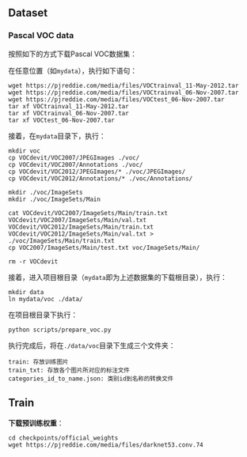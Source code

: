 ## Dataset
### Pascal VOC data
按照如下的方式下载Pascal VOC数据集：

在任意位置（如`mydata`），执行如下语句：
```shell script
wget https://pjreddie.com/media/files/VOCtrainval_11-May-2012.tar
wget https://pjreddie.com/media/files/VOCtrainval_06-Nov-2007.tar
wget https://pjreddie.com/media/files/VOCtest_06-Nov-2007.tar
tar xf VOCtrainval_11-May-2012.tar
tar xf VOCtrainval_06-Nov-2007.tar
tar xf VOCtest_06-Nov-2007.tar
```
接着，在`mydata`目录下，执行：
```shell script
mkdir voc
cp VOCdevit/VOC2007/JPEGImages ./voc/
cp VOCdevit/VOC2007/Annotations ./voc/
cp VOCdevit/VOC2012/JPEGImages/* ./voc/JPEGImages/
cp VOCdevit/VOC2012/Annotations/* ./voc/Annotations/

mkdir ./voc/ImageSets
mkdir ./voc/ImageSets/Main

cat VOCdevit/VOC2007/ImageSets/Main/train.txt VOCdevit/VOC2007/ImageSets/Main/val.txt VOCdevit/VOC2012/ImageSets/Main/train.txt VOCdevit/VOC2012/ImageSets/Main/val.txt > ./voc/ImageSets/Main/train.txt
cp VOC2007/ImageSets/Main/test.txt voc/ImageSets/Main/

rm -r VOCdevit
```
接着，进入项目根目录（`mydata`即为上述数据集的下载根目录），执行：
```shell script
mkdir data
ln mydata/voc ./data/
```
在项目根目录下执行：
```shell script
python scripts/prepare_voc.py
```
执行完成后，将在`./data/voc`目录下生成三个文件夹：
```shell script
train: 存放训练图片
train_txt: 存放各个图片所对应的标注文件
categories_id_to_name.json: 类别id到名称的转换文件
```
## Train
**下载预训练权重**：
```shell script
cd checkpoints/official_weights
wget https://pjreddie.com/media/files/darknet53.conv.74
```